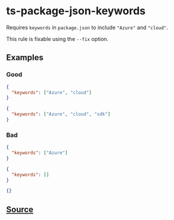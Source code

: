 # ts-package-json-keywords

Requires `keywords` in `package.json` to include `"Azure"` and `"cloud"`.

This rule is fixable using the `--fix` option.

## Examples

### Good

```json
{
  "keywords": ["Azure", "cloud"]
}
```

```json
{
  "keywords": ["Azure", "cloud", "sdk"]
}
```

### Bad

```json
{
  "keywords": ["Azure"]
}
```

```json
{
  "keywords": []
}
```

```json
{}
```

## [Source](https://azure.github.io/azure-sdk/typescript_implementation.html#ts-package-json-keywords)
